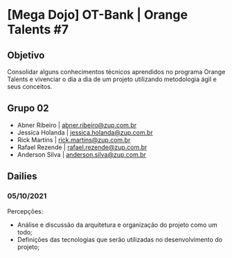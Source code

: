 # [Mega Dojo] OT-Bank | Orange Talents #7

## Objetivo
Consolidar alguns conhecimentos técnicos aprendidos no programa Orange Talents e vivenciar o dia a dia de um projeto utilizando metodologia ágil e seus conceitos.

## Grupo 02
* Abner Ribeiro | abner.ribeiro@zup.com.br
* Jessica Holanda | jessica.holanda@zup.com.br
* Rick Martins | rick.martins@zup.com.br
* Rafael Rezende | rafael.rezende@zup.com.br
* Anderson Silva | anderson.silva@zup.com.br

## Dailies

### 05/10/2021

Percepções:
* Análise e discussão da arquitetura e organização do projeto como um todo;
* Definições das tecnologias que serão utilizadas no desenvolvimento do projeto;
